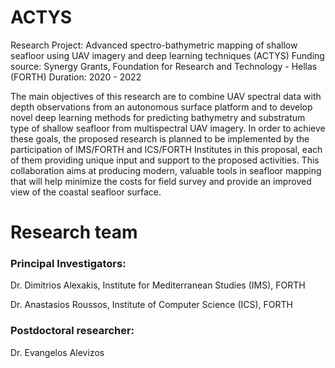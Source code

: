 # ACTYS
Research Project: Advanced spectro-bathymetric mapping of shallow seafloor using UAV imagery and deep learning techniques (ACTYS)
Funding source: Synergy Grants, Foundation for Research and Technology - Hellas (FORTH)
Duration: 2020 - 2022

The main objectives of this research are to combine UAV spectral data with depth observations from an autonomous surface platform and to develop novel deep learning methods for predicting bathymetry and substratum type of shallow seafloor from multispectral UAV imagery. In order to achieve these goals, the proposed research is planned to be implemented by the participation of IMS/FORTH and ICS/FORTH Institutes in this proposal, each of them providing unique input and support to the proposed activities. This collaboration aims at producing modern, valuable tools in seafloor mapping that will help minimize the costs for field survey and provide an improved view of the coastal seafloor surface.

# Research team
### Principal Investigators: 

Dr. Dimitrios Alexakis, Institute for Mediterranean Studies (IMS), FORTH

Dr. Anastasios Roussos, Institute of Computer Science (ICS), FORTH

### Postdoctoral researcher: 

Dr. Evangelos Alevizos
